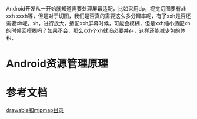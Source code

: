 Android开发从一开始就知道需要处理屏幕适配，比如采用dp，视觉切图要有xh xxh xxxh等，但是对于切图，我们是否真的需要这么多分辨率呢，有了xxh是否还需要xh呢，xh，进行放大，适配xxh屏幕时候，可能会模糊，但是xxh缩小适配xh的时候回模糊吗？如果不会，那么xxh个xh就没必要并存，这样还能减少包的体积，

# Android资源管理原理



# 参考文档

[drawable和mipmap目录](https://blog.csdn.net/u010386612/article/details/79039937)